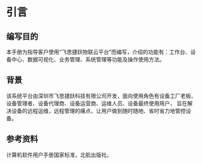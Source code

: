 # 引言

## 编写目的  
本手册为指导客户使用“飞思捷跃物联云平台”而编写，介绍的功能有：工作台、设备中心、数据可视化、业务管理、系统管理等功能及操作使用方法。  

## 背景 
该系统平台由深圳市飞思捷跃科技有限公司开发，面向使用角色有设备工厂老板、设备管理者、设备代理商、设备运营商、运维人员、设备最终使用用户，
旨在解决设备的远程运维，远程管理的痛点，让用户做到随时随地、省时省力地管控设备。  

## 参考资料  
计算机软件用户手册国家标准，北航出版社。
